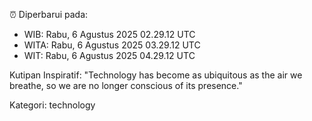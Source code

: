 ⏰ Diperbarui pada:
- WIB: Rabu, 6 Agustus 2025 02.29.12 UTC
- WITA: Rabu, 6 Agustus 2025 03.29.12 UTC
- WIT: Rabu, 6 Agustus 2025 04.29.12 UTC

Kutipan Inspiratif:
"Technology has become as ubiquitous as the air we breathe, so we are no longer conscious of its presence."


Kategori: technology

